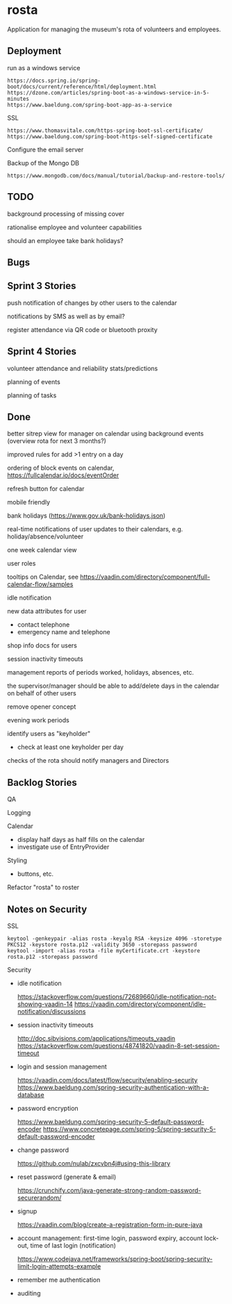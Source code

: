 # rosta
Application for managing the museum's rota of volunteers and employees.

## Deployment

run as a windows service

    https://docs.spring.io/spring-boot/docs/current/reference/html/deployment.html
    https://dzone.com/articles/spring-boot-as-a-windows-service-in-5-minutes
    https://www.baeldung.com/spring-boot-app-as-a-service

SSL

    https://www.thomasvitale.com/https-spring-boot-ssl-certificate/
    https://www.baeldung.com/spring-boot-https-self-signed-certificate

Configure the email server

Backup of the Mongo DB

    https://www.mongodb.com/docs/manual/tutorial/backup-and-restore-tools/

## TODO

background processing of missing cover

rationalise employee and volunteer capabilities

should an employee take bank holidays?

## Bugs

## Sprint 3 Stories

push notification of changes by other users to the calendar

notifications by SMS as well as by email?

register attendance via QR code or bluetooth proxity

## Sprint 4 Stories

volunteer attendance and reliability stats/predictions

planning of events

planning of tasks

## Done

better sitrep view for manager on calendar using background events (overview rota for next 3 months?)

improved rules for add >1 entry on a day

ordering of block events on calendar, https://fullcalendar.io/docs/eventOrder

refresh button for calendar

mobile friendly

bank holidays (https://www.gov.uk/bank-holidays.json)

real-time notifications of user updates to their calendars, e.g. holiday/absence/volunteer

one week calendar view

user roles

tooltips on Calendar, see https://vaadin.com/directory/component/full-calendar-flow/samples

idle notification

new data attributes for user
- contact telephone
- emergency name and telephone

shop info docs for users

session inactivity timeouts

management reports of periods worked, holidays, absences, etc.

the supervisor/manager should be able to add/delete days in the calendar on behalf of other users

remove opener concept

evening work periods

identify users as "keyholder"
- check at least one keyholder per day

checks of the rota should notify managers and Directors

## Backlog Stories

QA

Logging

Calendar
- display half days as half fills on the calendar
- investigate use of EntryProvider

Styling
- buttons, etc.

Refactor "rosta" to roster

## Notes on Security

SSL

    keytool -genkeypair -alias rosta -keyalg RSA -keysize 4096 -storetype PKCS12 -keystore rosta.p12 -validity 3650 -storepass password
    keytool -import -alias rosta -file myCertificate.crt -keystore rosta.p12 -storepass password

Security
- idle notification

    https://stackoverflow.com/questions/72689660/idle-notification-not-showing-vaadin-14
    https://vaadin.com/directory/component/idle-notification/discussions
- session inactivity timeouts

    http://doc.sibvisions.com/applications/timeouts_vaadin
    https://stackoverflow.com/questions/48741820/vaadin-8-set-session-timeout
- login and session management

    https://vaadin.com/docs/latest/flow/security/enabling-security
    https://www.baeldung.com/spring-security-authentication-with-a-database
- password encryption

    https://www.baeldung.com/spring-security-5-default-password-encoder
    https://www.concretepage.com/spring-5/spring-security-5-default-password-encoder
- change password

    https://github.com/nulab/zxcvbn4j#using-this-library
- reset password (generate & email)

    https://crunchify.com/java-generate-strong-random-password-securerandom/
- signup

    https://vaadin.com/blog/create-a-registration-form-in-pure-java
- account management: first-time login, password expiry, account lock-out, time of last login (notification)

    https://www.codejava.net/frameworks/spring-boot/spring-security-limit-login-attempts-example
- remember me authentication

- auditing


